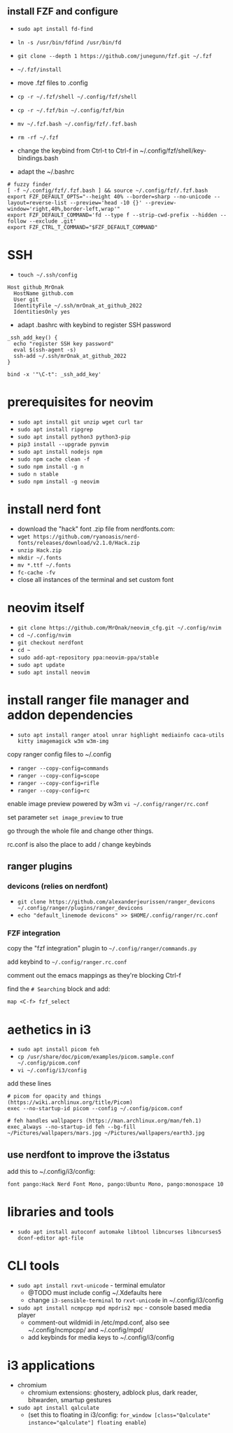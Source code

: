 ## install FZF and configure
* `sudo apt install fd-find`
* `ln -s /usr/bin/fdfind /usr/bin/fd`
* `git clone --depth 1 https://github.com/junegunn/fzf.git ~/.fzf`
* `~/.fzf/install`

* move .fzf files to .config
* `cp -r ~/.fzf/shell ~/.config/fzf/shell`
* `cp -r ~/.fzf/bin ~/.config/fzf/bin`
* `mv ~/.fzf.bash ~/.config/fzf/.fzf.bash`
* `rm -rf ~/.fzf`

* change the keybind from Ctrl-t to Ctrl-f in ~/.config/fzf/shell/key-bindings.bash

* adapt the ~/.bashrc
```
# fuzzy finder
[ -f ~/.config/fzf/.fzf.bash ] && source ~/.config/fzf/.fzf.bash
export FZF_DEFAULT_OPTS="--height 40% --border=sharp --no-unicode --layout=reverse-list --preview='head -10 {}' --preview-window='right,40%,border-left,wrap'"
export FZF_DEFAULT_COMMAND='fd --type f --strip-cwd-prefix --hidden --follow --exclude .git'
export FZF_CTRL_T_COMMAND="$FZF_DEFAULT_COMMAND"
```

# SSH
* `touch ~/.ssh/config`

```
Host github_MrOnak
  HostName github.com
  User git
  IdentityFile ~/.ssh/mrOnak_at_github_2022
  IdentitiesOnly yes
```

* adapt .bashrc with keybind to register SSH password
```
_ssh_add_key() {
  echo "register SSH key password"
  eval $(ssh-agent -s)
  ssh-add ~/.ssh/mrOnak_at_github_2022
}

bind -x '"\C-t": _ssh_add_key'
```

# prerequisites for neovim 
* `sudo apt install git unzip wget curl tar`
* `sudo apt install ripgrep`
* `sudo apt install python3 python3-pip`
* `pip3 install --upgrade pynvim`
* `sudo apt install nodejs npm`
* `sudo npm cache clean -f`
* `sudo npm install -g n`
* `sudo n stable`
* `sudo npm install -g neovim`

# install nerd font
* download the "hack" font .zip file from nerdfonts.com:
* `wget https://github.com/ryanoasis/nerd-fonts/releases/download/v2.1.0/Hack.zip`
* `unzip Hack.zip`
* `mkdir ~/.fonts`
* `mv *.ttf ~/.fonts`
* `fc-cache -fv`
* close all instances of the terminal and set custom font

# neovim itself
* `git clone https://github.com/MrOnak/neovim_cfg.git ~/.config/nvim`
* `cd ~/.config/nvim`
* `git checkout nerdfont`
* `cd ~`
* `sudo add-apt-repository ppa:neovim-ppa/stable`
* `sudo apt update`
* `sudo apt install neovim`

# install ranger file manager and addon dependencies
* `suto apt install ranger atool unrar highlight mediainfo caca-utils kitty imagemagick w3m w3m-img`

copy ranger config files to ~/.config
* `ranger --copy-config=commands`
* `ranger --copy-config=scope`
* `ranger --copy-config=rifle`
* `ranger --copy-config=rc`

enable image preview powered by w3m
`vi ~/.config/ranger/rc.conf`

set parameter `set image_preview` to true

go through the whole file and change other things. 

rc.conf is also the place to add / change keybinds

## ranger plugins
### devicons (relies on nerdfont)
* `git clone https://github.com/alexanderjeurissen/ranger_devicons ~/.config/ranger/plugins/ranger_devicons`
* `echo "default_linemode devicons" >> $HOME/.config/ranger/rc.conf`

### FZF integration
copy the "fzf integration" plugin to `~/.config/ranger/commands.py`

add keybind to `~/.config/ranger.rc.conf`

comment out the emacs mappings as they're blocking Ctrl-f

find the `# Searching` block and add:

`map <C-f> fzf_select`

# aethetics in i3
* `sudo apt install picom feh`
* `cp /usr/share/doc/picom/examples/picom.sample.conf ~/.config/picom.conf`
* `vi ~/.config/i3/config`

add these lines
```
# picom for opacity and things (https://wiki.archlinux.org/title/Picom) 
exec --no-startup-id picom --config ~/.config/picom.conf

# feh handles wallpapers (https://man.archlinux.org/man/feh.1)
exec_always --no-startup-id feh --bg-fill ~/Pictures/wallpapers/mars.jpg ~/Pictures/wallpapers/earth3.jpg

```

## use nerdfont to improve the i3status

add this to ~/.config/i3/config:

```
font pango:Hack Nerd Font Mono, pango:Ubuntu Mono, pango:monospace 10
```

# libraries and tools
* `sudo apt install autoconf automake libtool libncurses libncurses5 dconf-editor apt-file`

# CLI tools
* `sudo apt install rxvt-unicode` - terminal emulator
  * @TODO must include config ~/.Xdefaults here
  * change `i3-sensible-terminal` to `rxvt-unicode` in ~/.config/i3/config
* `sudo apt install ncmpcpp mpd mpdris2 mpc` - console based media player 
  * comment-out wildmidi in /etc/mpd.conf, also see ~/.config/ncmpcpp/ and ~/.config/mpd/
  * add keybinds for media keys to ~/.config/i3/config

# i3 applications
* chromium
  * chromium extensions: ghostery, adblock plus, dark reader, bitwarden, smartup gestures
* `sudo apt install qalculate`
  * (set this to floating in i3/config: `for_window [class="Qalculate" instance="qalculate"] floating enable`)
